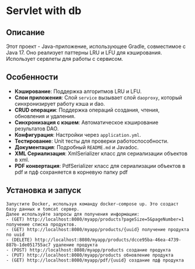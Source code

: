 # Servlet with db

## Описание

Этот проект - Java-приложение, использующее Gradle, совместимое с Java 17. Оно реализует паттерны LRU и LFU для
кэширования.
Использует сервлеты для работы с сервисом.

## Особенности

- **Кэширование**: Поддержка алгоритмов LRU и LFU.
- **Слои приложения**: Слой `service` вызывает слой `daoproxy`, который синхронизирует работу кэша и dao.
- **CRUD операции**: Поддержка операций создания, чтения, обновления и удаления.
- **Синхронизация с кэшем**: Автоматическое кэширование результатов DAO.
- **Конфигурация**: Настройки через `application.yml`.
- **Тестирование**: Unit тесты для проверки работоспособности.
- **Документация**: Подробный `README.md` и Javadoc.
- **XML Сериализация**: XmlSerializer класс для сериализации объектов в xml.
- **PDF конвертация**: PdfSerializer класс для сериализации объектов в pdf и пдф сохраняется в корневую папку pdf

## Установка и запуск

    Запустите Docker, используя команду docker-compose up. Это создаст базу данных и tomcat сервер.
    Далее используйте запросы для получения информации: 
    - (GET) http://localhost:8080/myapp/products?pageSize=5&pageNumber=1 получение списка продуктов.
    - (GET) http://localhost:8080/myapp/products/{uuid} получение продукта по uuid
    - (DELETE) http://localhost:8080/myapp/products/dcce95ba-46ea-4739-887b-1de051755ac7 удаление продукта
    - (POST) http://localhost:8080/myapp/products создание продукта
    - (PUT) http://localhost:8080/myapp/products обновление продукта
    - (GET) http://localhost:8080/myapp/pdf/{uuid} создание пдф продукта
